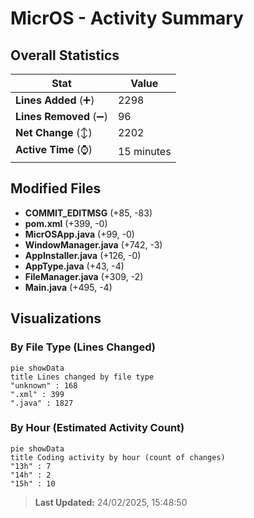 # MicrOS - Activity Summary 

## Overall Statistics

| Stat                   | Value                                                             |
| ---------------------- | ----------------------------------------------------------------- |
| **Lines Added** (➕)   | 2298                                          |
| **Lines Removed** (➖) | 96                                        |
| **Net Change** (↕)    | 2202                |
| **Active Time** (⌚)   | 15 minutes |


## Modified Files
- **COMMIT_EDITMSG** (+85, -83)
- **pom.xml** (+399, -0)
- **MicrOSApp.java** (+99, -0)
- **WindowManager.java** (+742, -3)
- **AppInstaller.java** (+126, -0)
- **AppType.java** (+43, -4)
- **FileManager.java** (+309, -2)
- **Main.java** (+495, -4)

## Visualizations

### By File Type (Lines Changed)

```mermaid
pie showData
title Lines changed by file type
"unknown" : 168
".xml" : 399
".java" : 1827
```

### By Hour (Estimated Activity Count)

```mermaid
pie showData
title Coding activity by hour (count of changes)
"13h" : 7
"14h" : 2
"15h" : 10
```


> **Last Updated:** 24/02/2025, 15:48:50